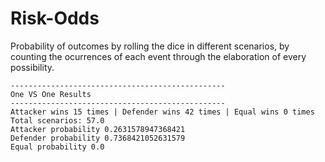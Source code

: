 # Risk-Odds
Probability of outcomes by rolling the dice in different scenarios, by counting the ocurrences of each event through the elaboration of every possibility.

```
------------------------------------------------
One VS One Results
------------------------------------------------
Attacker wins 15 times | Defender wins 42 times | Equal wins 0 times
Total scenarios: 57.0
Attacker probability 0.2631578947368421
Defender probability 0.7368421052631579
Equal probability 0.0

```
